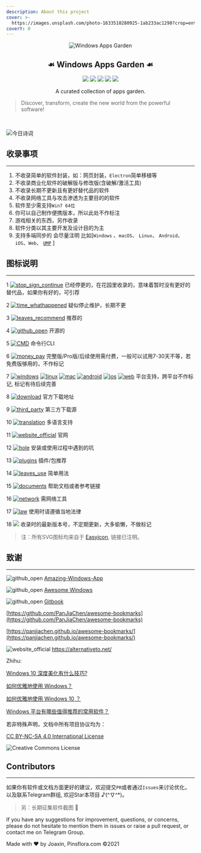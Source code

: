 ```yaml
---
description: About this project
cover: >-
  https://images.unsplash.com/photo-1633510280925-1ab233ac1290?crop=entropy&cs=srgb&fm=jpg&ixid=MnwxOTcwMjR8MHwxfHJhbmRvbXx8fHx8fHx8fDE2MzQ1MjUzNjE&ixlib=rb-1.2.1&q=85
coverY: 0
---
```


<p align="center"><img alt="Windows Apps Garden" src="../../.gitbook/assets/logo.png"></p>
<h2 align="center">☙ Windows Apps Garden ☙</h2>
<p align="center">
<a title="Windows Apps Garden" target="_blank" href="#" rel="nofollow">
<img src="https://img.shields.io/github/last-commit/joaxin/PinsfloraURLs.svg?style=flat-square&color=FF9900"></a>
<a title="GitHub repo size in bytes" target="_blank" href="#" rel="nofollow">
<img src="https://img.shields.io/github/repo-size/joaxin/PinsfloraURLs.svg?style=flat-square"></a>
<a title="LICENSE" target="_blank" href="#" rel="nofollow">
<img src="https://img.shields.io/badge/license-MIT-blue.svg?style=flat-square"></a>
<a title="Total Apps" target="_blank" href="#" rel="nofollow"><img src="https://img.shields.io/badge/收录总数-约700-00ccbb.svg?style=flat-square"></a>
<a title="Contact" target="_blank" href="https://t.me/pinsflora" rel="nofollow"><img src="https://img.shields.io/badge/☎️contact-Telegram-ff55bb.svg?style=flat-square"></a></p>



<p align="center">A curated collection of apps garden.</p>
<p align="center"><blockquote>Discover,  transform, create the new world from the powerful software!</blockquote></p>

<br/>

![今日诗词](https://v2.jinrishici.com/one.svg)


## 收录事项

---

1. 不收录简单的软件封装，如：网页封装，`Electron`简单移植等
2. 不收录商业化软件的破解版与修改版(含破解/激活工具)
3. 不收录长期不更新且有更好替代品的软件
4. 不收录网络工具与攻击渗透为主要目的的软件
5. 软件至少需支持`Win7 64位`
6. 你可以自己制作便携版本，所以此处不作标注
7. 游戏相关的东西，另作收录
8. 软件分类以其主要开发及设计目的为主
9. 支持多端同步的 会尽量注明 比如[`Windows` 、`macOS`、 `Linux`、 `Android`、`iOS`、`Web`、 [`UMP`](https://www.microsoft.com/en-us/store/apps/windows) ]

## 图标说明

---

1 [![stop_sign_continue](https://gitbook07.oss-cn-hangzhou.aliyuncs.com/stop_sign_continue_Q.svg)](https://www.easyicon.net/language.en/1236272-stop_icon.html) 已经停更的，在花园里收录的，意味着暂时没有更好的替代品，如果你有好的，可引荐

2 [![time_whathappened](https://gitbook07.oss-cn-hangzhou.aliyuncs.com/time_whathappened.svg)](https://www.easyicon.net/language.en/1215615-time_icon.html) 疑似停止维护，长期不更

3 [![leaves_recommend](https://gitbook07.oss-cn-hangzhou.aliyuncs.com/leaves_rec.svg)](https://www.easyicon.net/language.en/1219185-leaves_icon.html) 推荐的

4 [![github_open](https://gitbook07.oss-cn-hangzhou.aliyuncs.com/github_open.svg)](https://www.easyicon.net/language.en/1230449-Github_icon.html) 开源的

5 [![CMD](https://gitbook07.oss-cn-hangzhou.aliyuncs.com/CMD.svg)](https://www.easyicon.net/language.en/1222586-terminal_icon.html) 命令行CLI

6 [![money_pay](https://gitbook07.oss-cn-hangzhou.aliyuncs.com/money_pay.svg)](https://www.easyicon.net/language.en/1227717-money_bag_icon.html) 完整版/Pro版/后续使用需付费，一般可以试用7-30天不等，若免费版够用的，不作标记

7 [![windows](https://gitbook07.oss-cn-hangzhou.aliyuncs.com/windows.svg)](https://www.easyicon.net/language.en/1210167-windows_icon.html) [![linux](https://gitbook07.oss-cn-hangzhou.aliyuncs.com/linux.svg)](https://www.easyicon.net/language.en/1212963-brand_brands_linux_logo_icon.html) [![mac](https://gitbook07.oss-cn-hangzhou.aliyuncs.com/mac.svg)](https://www.easyicon.net/language.en/1225715-imac_icon.html) [![android](https://gitbook07.oss-cn-hangzhou.aliyuncs.com/android.svg)](https://www.easyicon.net/language.en/1230947-android_icon.html) [![ios](https://gitbook07.oss-cn-hangzhou.aliyuncs.com/ios.svg)](https://www.easyicon.net/language.en/1212959-apple_brand_brands_ios_logo_icon.html) [![web](https://gitbook07.oss-cn-hangzhou.aliyuncs.com/browser.svg)](https://www.easyicon.net/language.en/1225421-page_web_icon.html) 平台支持，跨平台不作标记, 标记有待后续完善

8 [![download](https://gitbook07.oss-cn-hangzhou.aliyuncs.com/download.svg)](https://www.easyicon.net/language.en/1230169-download_icon.html) 官方下载地址

9 [![third_party](https://gitbook07.oss-cn-hangzhou.aliyuncs.com/third_party.svg)](https://www.easyicon.net/language.en/1192054-Download_icon.html) 第三方下载源

10 [![translation](https://gitbook07.oss-cn-hangzhou.aliyuncs.com/translation.svg)](https://www.easyicon.net/language.en/1222340-translate_icon.html) 多语言支持

11 [![website_official](https://gitbook07.oss-cn-hangzhou.aliyuncs.com/website_official.svg)](https://www.easyicon.net/language.en/1230659-website_icon.html) 官网

12 [![hole](https://gitbook07.oss-cn-hangzhou.aliyuncs.com/keng.svg)](https://www.easyicon.net/language.en/1230787-black_hole_icon.html) 安装或使用过程中遇到的坑

13 [![plugins](https://gitbook07.oss-cn-hangzhou.aliyuncs.com/plugins.svg)](https://www.easyicon.net/language.en/1192849-plugins_icon.html) 插件/包推荐

14 [![leaves_use](https://gitbook07.oss-cn-hangzhou.aliyuncs.com/leaves_use.svg)](https://www.easyicon.net/language.en/1218386-leaves_icon.html) 简单用法

15 [![documents](https://gitbook07.oss-cn-hangzhou.aliyuncs.com/documents.svg)](https://www.easyicon.net/language.en/1197228-documents_icon.html) 帮助文档或者参考链接

16 [![network](https://gitbook07.oss-cn-hangzhou.aliyuncs.com/network.svg)](https://www.easyicon.net/language.en/1234859-network_icon.html) 需网络工具

17 [![law](https://gitbook07.oss-cn-hangzhou.aliyuncs.com/zlaw.svg)](https://www.easyicon.net/language.en/1233351-law_icon.html) 使用时请遵循当地法律

18 [![](https://img.shields.io/badge/Version-0.0.0-ff55bb.svg)]() 收录时的最新版本号，不定期更新，大多偷懒，不做标记

> 注：所有SVG图标均来自于 [Easyicon](https://www.easyicon.net), 链接已注明。




## 致谢
---

![github_open](https://gitbook07.oss-cn-hangzhou.aliyuncs.com/github_open.svg) [Amazing-Windows-App](https://amazing-apps.gitbook.io/windows-apps-that-amaze-us
)

![github_open](https://gitbook07.oss-cn-hangzhou.aliyuncs.com/github_open.svg) [Awesome Windows](https://github.com/Awesome-Windows/Awesome)

![github_open](https://gitbook07.oss-cn-hangzhou.aliyuncs.com/github_open.svg) [Gitbook](https://gitbookio.gitbooks.io/documentation/index.html)

[https://github.com/PanJiaChen/awesome-bookmarks](https://github.com/PanJiaChen/awesome-bookmarks)

[https://panjiachen.github.io/awesome-bookmarks/](https://panjiachen.github.io/awesome-bookmarks/)

![website_official](https://gitbook07.oss-cn-hangzhou.aliyuncs.com/website_official.svg) https://alternativeto.net/

Zhihu: 

[Windows 10 深度美化有什么技巧?](https://www.zhihu.com/question/39002007)

[如何优雅地使用 Windows？](https://www.zhihu.com/question/20491886)

[如何优雅地使用 Windows 10 ？](https://www.zhihu.com/question/32129337)

[Windows 平台有哪些值得推荐的常用软件？](https://www.zhihu.com/question/22109444)



若非特殊声明，文档中所有项目协议均为：

[CC BY-NC-SA 4.0 International License](http://creativecommons.org/licenses/by-nc-sa/4.0/)

![Creative Commons License](https://i.creativecommons.org/l/by-nc-sa/4.0/88x31.png "Creative Commons License")

## Contributors
---

如果你有软件或文档方面更好的建议，欢迎提交`PR`或者通过`Issues`来讨论优化，以及联系Telegram群组, 欢迎Star本项目 ♪(^∇^*)。

> 另：长期征集软件截图 👻

If you have any suggestions for improvement, questions, or concerns, please do not hesitate to mention them in issues or raise a pull request, or contact me on Telegram Group.

Made with ❤ by Joaxin, Pinsflora.com ©2021





